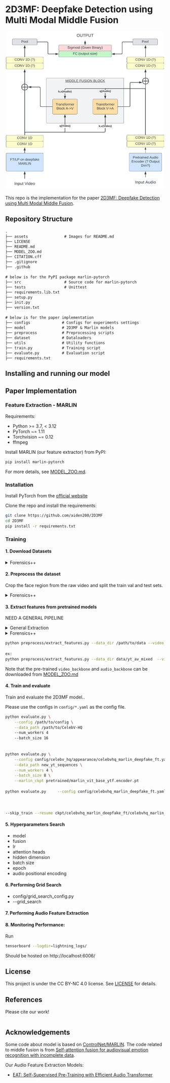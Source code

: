 # 2D3MF: Deepfake Detection using Multi Modal Middle Fusion

<div align="center">
    <img src="assets/architecture.png" width="500" height="500">
</div>

<!--<div>-->
<!--    <img src="assets/teaser.svg">-->
<!--    <p></p>-->
<!--</div>-->

<!--<div align="center">-->
<!--    <a href="https://github.com/ControlNet/MARLIN/network/members">-->
<!--        <img src="https://img.shields.io/github/forks/ControlNet/MARLIN?style=flat-square">-->
<!--    </a>-->
<!--    <a href="https://github.com/ControlNet/MARLIN/stargazers">-->
<!--        <img src="https://img.shields.io/github/stars/ControlNet/MARLIN?style=flat-square">-->
<!--    </a>-->
<!--    <a href="https://github.com/ControlNet/MARLIN/issues">-->
<!--        <img src="https://img.shields.io/github/issues/ControlNet/MARLIN?style=flat-square">-->
<!--    </a>-->
<!--    <a href="https://github.com/ControlNet/MARLIN/blob/master/LICENSE">-->
<!--        <img src="https://img.shields.io/badge/license-CC%20BY--NC%204.0-97ca00?style=flat-square">-->
<!--    </a>-->
<!--    <a href="https://arxiv.org/abs/2211.06627">-->
<!--        <img src="https://img.shields.io/badge/arXiv-2211.06627-b31b1b.svg?style=flat-square">-->
<!--    </a>-->
<!--</div>-->

<!--<div align="center">    -->
<!--    <a href="https://pypi.org/project/marlin-pytorch/">-->
<!--        <img src="https://img.shields.io/pypi/v/marlin-pytorch?style=flat-square">-->
<!--    </a>-->
<!--    <a href="https://pypi.org/project/marlin-pytorch/">-->
<!--        <img src="https://img.shields.io/pypi/dm/marlin-pytorch?style=flat-square">-->
<!--    </a>-->
<!--    <a href="https://www.python.org/"><img src="https://img.shields.io/pypi/pyversions/marlin-pytorch?style=flat-square"></a>-->
<!--    <a href="https://pytorch.org/"><img src="https://img.shields.io/badge/PyTorch-%3E%3D1.8.0-EE4C2C?style=flat-square&logo=pytorch"></a>-->
<!--</div>-->

<!--<div align="center">-->
<!--    <a href="https://github.com/ControlNet/MARLIN/actions"><img src="https://img.shields.io/github/actions/workflow/status/ControlNet/MARLIN/unittest.yaml?branch=dev&label=unittest&style=flat-square"></a>-->
<!--    <a href="https://github.com/ControlNet/MARLIN/actions"><img src="https://img.shields.io/github/actions/workflow/status/ControlNet/MARLIN/release.yaml?branch=master&label=release&style=flat-square"></a>-->
<!--    <a href="https://coveralls.io/github/ControlNet/MARLIN"><img src="https://img.shields.io/coverallsCoverage/github/ControlNet/MARLIN?style=flat-square"></a>-->
<!--</div>-->

This repo is the implementation for the paper
[2D3MF: Deepfake Detection using Multi Modal Middle Fusion](https://).

## Repository Structure

```
.
├── assets                # Images for README.md
├── LICENSE
├── README.md
├── MODEL_ZOO.md
├── CITATION.cff
├── .gitignore
├── .github

# below is for the PyPI package marlin-pytorch
├── src                   # Source code for marlin-pytorch
├── tests                 # Unittest
├── requirements.lib.txt
├── setup.py
├── init.py
├── version.txt

# below is for the paper implementation
├── configs              # Configs for experiments settings
├── model                # 2D3MF & Marlin models
├── preprocess           # Preprocessing scripts
├── dataset              # Dataloaders
├── utils                # Utility functions
├── train.py             # Training script
├── evaluate.py          # Evaluation script
├── requirements.txt

```

## Installing and running our model

## Paper Implementation

### Feature Extraction - MARLIN

Requirements:

- Python >= 3.7, < 3.12
- PyTorch ~= 1.11
- Torchvision ~= 0.12
- ffmpeg

Install MARLIN (our feature extractor) from PyPI:

```bash
pip install marlin-pytorch
```

For more details, see [MODEL_ZOO.md](MODEL_ZOO.md).

### Installation

Install PyTorch from the [official website](https://pytorch.org/get-started/locally/)

Clone the repo and install the requirements:

```bash
git clone https://github.com/aiden200/2D3MF
cd 2D3MF
pip install -r requirements.txt
```

### Training

#### 1. Download Datasets

<details>
  <summary>Forensics++</summary>
    We cannot offer the direct script in our repository due to their terms on using the dataset. Please follow the instructions on the [Forensics++](https://github.com/ondyari/FaceForensics?tab=readme-ov-file) page to obtain the download script.

    ## Storage
    - FaceForensics++
        - The original downladed source videos from youtube: 38.5GB
        - All h264 compressed videos with compression rate factor
            - raw/0: ~500GB
            - 23: ~10GB (Which we use)


    ## Downloading the data
    Please download the [Forensics++](https://github.com/ondyari/FaceForensics?tab=readme-ov-file) dataset. We used the all light compressed original & altered videos of three manipulation methods. It's the script in the Forensics++ repository that ends with: `<output path> -d all -c c23 -t videos`


    The script offers two servers which can be selected by add `--server <EU or CA>`. If the `EU` server is not working for you, you can also try `EU2` which has been reported to work in some of those instances. 

    ## Audio download

    Once the first two steps are executed, you should have a structure of 
    -- Parent_dir
    |-- manipulated_sequences
    |-- original_sequences

    Since the Forensics++ dataset doesn't provide audio data, we need to extract the data ourselves. Please run the script in the Forensics++ repository that ends with: `<Parent_dir from last step> -d original_youtube_videos_info`

    Now you should have a directory with the following structure:
    -- Parent_dir
    |-- manipulated_sequences
    |-- original_sequences
    |-- downloaded_videos_info

    Please run the script from our repository:
    `python3 preprocess/faceforensics_scripts/extract_audio.py --dir [Parent_dir]`

    After this, you should have a directory with the following structure:
    -- Parent_dir
    |-- manipulated_sequences
    |-- original_sequences
    |-- downloaded_videos_info
    |-- audio_clips    

    
    ## References
    - Andreas Rössler, Davide Cozzolino, Luisa Verdoliva, Christian Riess, Justus Thies, Matthias Nießner. "FaceForensics++: Learning to Detect Manipulated Facial Images." In *International Conference on Computer Vision (ICCV)*, 2019.

</details>


#### 2. Preprocess the dataset

Crop the face region from the raw video and split the train val and test sets.

<details>
  <summary>Forensics++</summary>
  Please make sure the forensices++ dir is set up as the following from step 1.
    -- Parent_dir
    |-- manipulated_sequences
    |-- original_sequences
    |-- downloaded_videos_info
    |-- audio_clips  

    Run: 
    ```bash
    python3 preprocess/faceforensics_scripts/faceforensics_preprocess.py --data_dir [Parent_dir] --test .1 --val .1
    ```
</details>


#### 3. Extract features from pretrained models

NEED A GENERAL PIPELINE

<details>
  <summary>General Extraction</summary>

</details>

<details>
  <summary>Forensics++</summary>
  Please make sure the forensices++ dir is set up as the following from step 1.
    -- Parent_dir
    |-- manipulated_sequences
    |-- original_sequences
    |-- downloaded_videos_info
    |-- audio_clips  

    Run: 
    ```bash
    python3 preprocess/faceforensics_scripts/faceforensics_preprocess.py --data_dir [Parent_dir] --test .1 --val .1
    ```
</details>

```bash
python preprocess/extract_features.py --data_dir /path/to/data --video_backbone marlin_vit_base_ytf --audio_backbone MFCC

ex:
python preprocess/extract_features.py --data_dir data/yt_av_mixed  --video_backbone marlin_vit_base_ytf --audio_backbone MFCC --dataset forensics++ 
```

Note that the pre-trained `video_backbone` and `audio_backbone` can be downloaded from [MODEL_ZOO.md](MODEL_ZOO.md)

#### 4. Train and evaluate

Train and evaluate the 2D3MF model..

Please use the configs in `config/*.yaml` as the config file.

```bash
python evaluate.py \
    --config /path/to/config \
    --data_path /path/to/CelebV-HQ
    --num_workers 4
    --batch_size 16


python evaluate.py \
    --config config/celebv_hq/appearance/celebvhq_marlin_deepfake_ft.yaml \
    --data_path new_yt_sequences \
    --num_workers 4 \
    --batch_size 8 \
    --marlin_ckpt pretrained/marlin_vit_base_ytf.encoder.pt

python evaluate.py     --config config/celebvhq_marlin_deepfake_ft.yaml     --data_path data/yt_av_mixed     --num_workers 4     --batch_size 256     --marlin_ckpt pretrained/marlin_vit_small_ytf.encoder.pt --epochs 500



--skip_train --resume ckpt/celebvhq_marlin_deepfake_ft/celebvhq_marlin_deepfake_ft-epoch=121-val_auc=0.587.ckpt

```

#### 5. Hyperparameters Search

- model
- fusion
- lr
- attention heads
- hidden dimension
- batch size
- epoch
- audio positional encoding

#### 6. Performing Grid Search

- config/grid_search_config.py
- --grid_search

#### 7. Performing Audio Feature Extraction


#### 8. Monitoring Performance:
Run
```bash
tensorboard --logdir=lightning_logs/
```

Should be hosted on http://localhost:6006/

</details>

## License

This project is under the CC BY-NC 4.0 license. See [LICENSE](LICENSE) for details.

## References

Please cite our work!

```bibtex

```

## Acknowledgements

Some code about model is based on [ControlNet/MARLIN](https://github.com/ControlNet/MARLIN). The code related to middle fusion
is from [Self-attention fusion for audiovisual emotion recognition with incomplete data](https://arxiv.org/abs/2201.11095).

Our Audio Feature Extraction Models:
 - [EAT: Self-Supervised Pre-Training with Efficient Audio Transformer](https://github.com/cwx-worst-one/EAT)